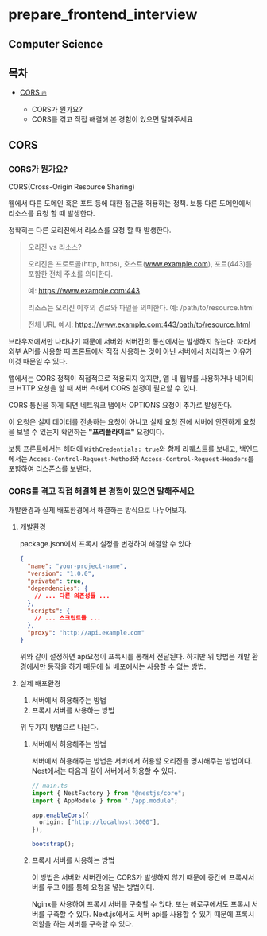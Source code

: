 # prepare_frontend_interview

## Computer Science

## 목차

- [CORS 🔥](#CORS)

  - CORS가 뭔가요?
  - CORS를 겪고 직접 해결해 본 경험이 있으면 말해주세요

## CORS

### CORS가 뭔가요?

CORS(Cross-Origin Resource Sharing)

웹에서 다른 도메인 혹은 포트 등에 대한 접근을 허용하는 정책.
보통 다른 도메인에서 리소스를 요청 할 때 발생한다.

정확히는 다른 오리진에서 리소스를 요청 할 때 발생한다.

> 오리진 vs 리소스?
>
> 오리진은 프로토콜(http, https), 호스트(www.example.com), 포트(443)를 포함한 전체 주소를 의미한다.
>
> 예: https://www.example.com:443
>
> 리소스는 오리진 이후의 경로와 파일을 의미한다.
> 예: /path/to/resource.html
>
> 전체 URL 예시: https://www.example.com:443/path/to/resource.html

브라우저에서만 나타나기 때문에 서버와 서버간의 통신에서는 발생하지 않는다. 따라서 외부 API를 사용할 때 프론트에서 직접 사용하는 것이 아닌 서버에서 처리하는 이유가 이것 때문일 수 있다.

앱에서는 CORS 정책이 직접적으로 적용되지 않지만, 앱 내 웹뷰를 사용하거나
네이티브 HTTP 요청을 할 때 서버 측에서 CORS 설정이 필요할 수 있다.

CORS 통신을 하게 되면 네트워크 탭에서 OPTIONS 요청이 추가로 발생한다.

이 요청은 실제 데이터를 전송하는 요청이 아니고 실제 요청 전에 서버에 안전하게 요청을 보낼 수 있는지 확인하는 **"프리플라이트"** 요청이다.

보통 프론트에서는 헤더에 `WithCredentials: true`와 함께 리퀘스트를 보내고, 백엔드에서는 `Access-Control-Request-Method`와 `Access-Control-Request-Headers`를 포함하여 리스폰스를 보낸다.

### CORS를 겪고 직접 해결해 본 경험이 있으면 말해주세요

개발환경과 실제 배포환경에서 해결하는 방식으로 나누어보자.

1. 개발환경

   package.json에서 프록시 설정을 변경하여 해결할 수 있다.

   ```json
   {
     "name": "your-project-name",
     "version": "1.0.0",
     "private": true,
     "dependencies": {
       // ... 다른 의존성들 ...
     },
     "scripts": {
       // ... 스크립트들 ...
     },
     "proxy": "http://api.example.com"
   }
   ```

   위와 같이 설정하면 api요청이 프록시를 통해서 전달된다. 하지만 위 방법은 개발 환경에서만 동작을 하기 때문에 실 배포에서는 사용할 수 없는 방법.

2. 실제 배포환경

   1. 서버에서 허용해주는 방법
   2. 프록시 서버를 사용하는 방법

   위 두가지 방법으로 나뉜다.

   1. 서버에서 허용해주는 방법

      서버에서 허용해주는 방법은 서버에서 허용할 오리진을 명시해주는 방법이다.
      Nest에서는 다음과 같이 서버에서 허용할 수 있다.

      ```typescript
      // main.ts
      import { NestFactory } from "@nestjs/core";
      import { AppModule } from "./app.module";

      app.enableCors({
        origin: ["http://localhost:3000"],
      });

      bootstrap();
      ```

   2. 프록시 서버를 사용하는 방법

      이 방법은 서버와 서버간에는 CORS가 발생하지 않기 때문에 중간에 프록시서버를 두고 이를 통해 요청을 넣는 방법이다.

      Nginx를 사용하여 프록시 서버를 구축할 수 있다. 또는 헤로쿠에서도 프록시 서버를 구축할 수 있다. Next.js에서도 서버 api를 사용할 수 있기 때문에 프록시 역할을 하는 서버를 구축할 수 있다.
